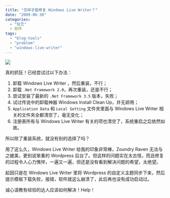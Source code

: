 ```yaml
---
title: "怎样才能修复 Windows Live Writer？"
date: "2009-06-30"
categories: 
  - "玩艺"
  - 软件
tags: 
  - "blog-tools"
  - "problem"
  - "windows-live-writer"
---
```

![](https://media.kaerozhi.com/2025/06/b1f0dbb33786cc06a12fc63b7d1b1cb9.webp)

真的抓狂！已经尝试过以下办法：

1. 卸载 Windows Live Writer ，然后重装，不行；
2. 卸载 `.Net Framework 2.0`，再次重装，还是不行；
3. 尝试安装了最新的 `.Net Framework 3.5` 版本，失败；
4. 试过传说中的卸载神器 Windows Install Clean Up，并无卵用；
5. `Application Data` 和 `Local Setting` 文件夹里面与 Windows Live Writer 相关的文件夹全都清空了，毫无变化；
6. 注册表所有与 Windows Live Writer 有关的项也清空了，系统重启之后依然如故。

所以除了重装系统，就没有别的选择了吗？

用了这么久，Windows Live Writer 给我的印象非常棒，Zoundry Raven 无法与之媲美，更别说笨重的 Wordpress 后台了。但这样的问题实在太古怪，而且修复的过程令人心力憔悴，一遍又一遍，但还是没有看到解决问题的希望，太绝望。

起因只是在 Windows Live Writer 里将 Wordpress 的自定义主题同步下来，然后提示模板下载失败，报错，软件就这么崩溃了，此后再也没有成功启动过。

诚心请教有经验的达人应该如何解决！Help！
